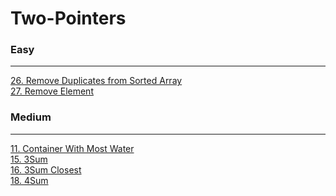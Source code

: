 # Two-Pointers

### Easy
---
[26. Remove Duplicates from Sorted Array](solutions/0026-Remove%20Duplicates%20from%20Sorted%20Array.md)</br>
[27. Remove Element](solutions/0027-Remove%20Element.md)</br>

### Medium
---
[11. Container With Most Water](solutions/0011-Container%20With%20Most%20Water.md)</br>
[15. 3Sum](solutions/0015-3Sum.md)</br>
[16. 3Sum Closest](solutions/0016-3Sum%20Closest.md)</br>
[18. 4Sum](solutions/0018-4Sum.md)</br>